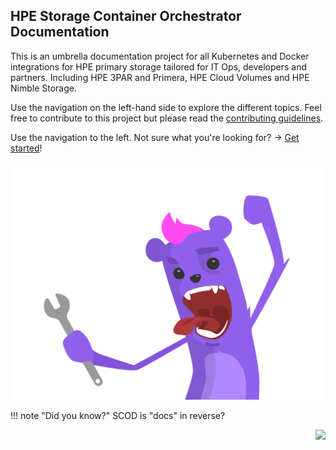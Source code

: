 ## HPE Storage Container Orchestrator Documentation 

This is an umbrella documentation project for all Kubernetes and Docker integrations for HPE primary storage tailored for IT Ops, developers and partners. Including HPE 3PAR and Primera, HPE Cloud Volumes and HPE Nimble Storage.

Use the navigation on the left-hand side to explore the different topics. Feel free to contribute to this project but please read the [contributing guidelines](legal/contributing/index.md).

Use the navigation to the left. Not sure what you're looking for? → [Get started](welcome)!

<div align="right"><img src="img/hpe-dev-grommet-gremlin-rockin-static.svg" alt="A screaming monkey with a pink mohawk aka The Gremlin"></div>

!!! note "Did you know?"
    SCOD is "docs" in reverse?

<div align="right"><img src="https://github.com/hpe-storage/scod/workflows/Publish%20docs%20via%20GitHub%20Pages/badge.svg"></div>

